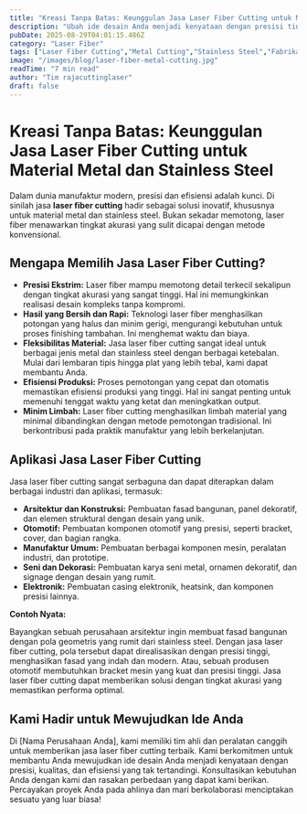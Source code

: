 ```yaml
---
title: "Kreasi Tanpa Batas: Keunggulan Jasa Laser Fiber Cutting untuk Material Metal dan Stainless Steel"
description: "Ubah ide desain Anda menjadi kenyataan dengan presisi tinggi menggunakan jasa laser fiber cutting. Kami hadir untuk memberikan solusi terbaik untuk kebutuhan metal dan stainless steel Anda."
pubDate: 2025-08-29T04:01:15.486Z
category: "Laser Fiber"
tags: ["Laser Fiber Cutting","Metal Cutting","Stainless Steel","Fabrikasi Metal","Jasa Laser"]
image: "/images/blog/laser-fiber-metal-cutting.jpg"
readTime: "7 min read"
author: "Tim rajacuttinglaser"
draft: false
---
```


# Kreasi Tanpa Batas: Keunggulan Jasa Laser Fiber Cutting untuk Material Metal dan Stainless Steel

Dalam dunia manufaktur modern, presisi dan efisiensi adalah kunci. Di sinilah jasa **laser fiber cutting** hadir sebagai solusi inovatif, khususnya untuk material metal dan stainless steel.  Bukan sekadar memotong, laser fiber menawarkan tingkat akurasi yang sulit dicapai dengan metode konvensional.

## Mengapa Memilih Jasa Laser Fiber Cutting?

*   **Presisi Ekstrim:** Laser fiber mampu memotong detail terkecil sekalipun dengan tingkat akurasi yang sangat tinggi. Hal ini memungkinkan realisasi desain kompleks tanpa kompromi.
*   **Hasil yang Bersih dan Rapi:** Teknologi laser fiber menghasilkan potongan yang halus dan minim gerigi, mengurangi kebutuhan untuk proses finishing tambahan. Ini menghemat waktu dan biaya.
*   **Fleksibilitas Material:**  Jasa laser fiber cutting sangat ideal untuk berbagai jenis metal dan stainless steel dengan berbagai ketebalan.  Mulai dari lembaran tipis hingga plat yang lebih tebal, kami dapat membantu Anda.
*   **Efisiensi Produksi:** Proses pemotongan yang cepat dan otomatis memastikan efisiensi produksi yang tinggi. Hal ini sangat penting untuk memenuhi tenggat waktu yang ketat dan meningkatkan output.
*   **Minim Limbah:**  Laser fiber cutting menghasilkan limbah material yang minimal dibandingkan dengan metode pemotongan tradisional. Ini berkontribusi pada praktik manufaktur yang lebih berkelanjutan.

## Aplikasi Jasa Laser Fiber Cutting

Jasa laser fiber cutting sangat serbaguna dan dapat diterapkan dalam berbagai industri dan aplikasi, termasuk:

*   **Arsitektur dan Konstruksi:** Pembuatan fasad bangunan, panel dekoratif, dan elemen struktural dengan desain yang unik.
*   **Otomotif:** Pembuatan komponen otomotif yang presisi, seperti bracket, cover, dan bagian rangka.
*   **Manufaktur Umum:**  Pembuatan berbagai komponen mesin, peralatan industri, dan prototipe.
*   **Seni dan Dekorasi:** Pembuatan karya seni metal, ornamen dekoratif, dan signage dengan desain yang rumit.
*   **Elektronik:** Pembuatan casing elektronik, heatsink, dan komponen presisi lainnya.

**Contoh Nyata:**

Bayangkan sebuah perusahaan arsitektur ingin membuat fasad bangunan dengan pola geometris yang rumit dari stainless steel. Dengan jasa laser fiber cutting, pola tersebut dapat direalisasikan dengan presisi tinggi, menghasilkan fasad yang indah dan modern. Atau, sebuah produsen otomotif membutuhkan bracket mesin yang kuat dan presisi tinggi. Jasa laser fiber cutting dapat memberikan solusi dengan tingkat akurasi yang memastikan performa optimal.

## Kami Hadir untuk Mewujudkan Ide Anda

Di [Nama Perusahaan Anda], kami memiliki tim ahli dan peralatan canggih untuk memberikan jasa laser fiber cutting terbaik. Kami berkomitmen untuk membantu Anda mewujudkan ide desain Anda menjadi kenyataan dengan presisi, kualitas, dan efisiensi yang tak tertandingi.  Konsultasikan kebutuhan Anda dengan kami dan rasakan perbedaan yang dapat kami berikan.  Percayakan proyek Anda pada ahlinya dan mari berkolaborasi menciptakan sesuatu yang luar biasa!